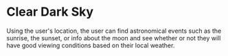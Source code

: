 # Clear Dark Sky

Using the user's location, the user can find astronomical events such as the sunrise, the sunset, or info about the moon and see whether or not they will have good viewing conditions based on their local weather.

